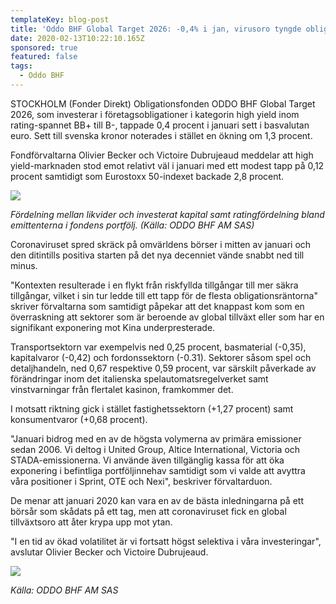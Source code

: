 ```yaml
---
templateKey: blog-post
title: 'Oddo BHF Global Target 2026: -0,4% i jan, virusoro tyngde obligationsräntor'
date: 2020-02-13T10:22:10.165Z
sponsored: true
featured: false
tags:
  - Oddo BHF
---
```

STOCKHOLM (Fonder Direkt) Obligationsfonden ODDO BHF Global Target 2026, som investerar i företagsobligationer i kategorin high yield inom rating-spannet BB+ till B-, tappade 0,4 procent i januari sett i basvalutan euro. Sett till svenska kronor noterades i stället en ökning om 1,3 procent.

Fondförvaltarna Olivier Becker och Victoire Dubrujeaud meddelar att high yield-marknaden stod emot relativt väl i januari med ett modest tapp på 0,12 procent samtidigt som Eurostoxx 50-indexet backade 2,8 procent.

![](/img/globalt.png)

*Fördelning mellan likvider och investerat kapital samt ratingfördelning bland emittenterna i fondens portfölj. (Källa: ODDO BHF AM SAS)*

Coronaviruset spred skräck på omvärldens börser i mitten av januari och den ditintills positiva starten på det nya decenniet vände snabbt ned till minus.

"Kontexten resulterade i en flykt från riskfyllda tillgångar till mer säkra tillgångar, vilket i sin tur ledde till ett tapp för de flesta obligationsräntorna" skriver förvaltarna som samtidigt påpekar att det knappast kom som en överraskning att sektorer som är beroende av global tillväxt eller som har en signifikant exponering mot Kina underpresterade.

Transportsektorn var exempelvis ned 0,25 procent, basmaterial (-0,35), kapitalvaror (-0,42) och fordonssektorn (-0.31). Sektorer såsom spel och detaljhandeln, ned 0,67 respektive 0,59 procent, var särskilt påverkade av förändringar inom det italienska spelautomatsregelverket samt vinstvarningar från flertalet kasinon, framkommer det.

I motsatt riktning gick i stället fastighetssektorn (+1,27 procent) samt konsumentvaror (+0,68 procent).

"Januari bidrog med en av de högsta volymerna av primära emissioner sedan 2006. Vi deltog i United Group, Altice International, Victoria och STADA-emissionerna. Vi använde även tillgänglig kassa för att öka exponering i befintliga portföljinnehav samtidigt som vi valde att avyttra våra positioner i Sprint, OTE och Nexi", beskriver förvaltarduon.

De menar att januari 2020 kan vara en av de bästa inledningarna på ett börsår som skådats på ett tag, men att coronaviruset fick en global tillväxtsoro att åter krypa upp mot ytan.

"I en tid av ökad volatilitet är vi fortsatt högst selektiva i våra investeringar", avslutar Olivier Becker och Victoire Dubrujeaud.

![](/img/globalt2.png)

*Källa: ODDO BHF AM SAS*
